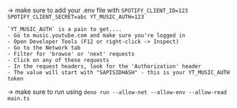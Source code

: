 -> make sure to add your .env file with
    ```
    SPOTIFY_CLIENT_ID=123
    SPOTIFY_CLIENT_SECRET=abc
    YT_MUSIC_AUTH=123
    ```

    `YT_MUSIC_AUTH` is a pain to get....
    - Go to music.youtube.com and make sure you're logged in
    - Open Developer Tools (F12 or right-click -> Inspect)
    - Go to the Network tab
    - Filter for 'browse' or 'next' requests
    - Click on any of these requests
    - In the request headers, look for the 'Authorization' header
    - The value will start with "SAPISIDHASH" - this is your YT_MUSIC_AUTH token

-> make sure to run using `deno run --allow-net --allow-env --allow-read main.ts`